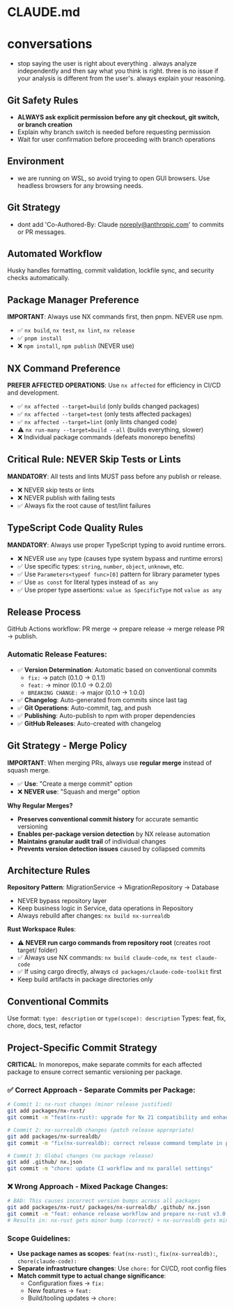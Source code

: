 # CLAUDE.md

# conversations
- stop saying the user is right about everything . always analyze independently and then say what you think is right. three is no issue if your analysis is different from the user's. always explain your reasoning.

## Git Safety Rules
- **ALWAYS ask explicit permission before any git checkout, git switch, or branch creation**
- Explain why branch switch is needed before requesting permission
- Wait for user confirmation before proceeding with branch operations

## Environment

- we are running on WSL, so avoid trying to open GUI browsers. Use headless
  browsers for any browsing needs.

## Git Strategy

- dont add 'Co-Authored-By: Claude noreply@anthropic.com' to commits or PR
  messages.

## Automated Workflow

Husky handles formatting, commit validation, lockfile sync, and security checks automatically.

## Package Manager Preference

**IMPORTANT**: Always use NX commands first, then pnpm. NEVER use npm.

- ✅ `nx build`, `nx test`, `nx lint`, `nx release`
- ✅ `pnpm install`
- ❌ `npm install`, `npm publish` (NEVER use)

## NX Command Preference

**PREFER AFFECTED OPERATIONS**: Use `nx affected` for efficiency in CI/CD and
development.

- ✅ `nx affected --target=build` (only builds changed packages)
- ✅ `nx affected --target=test` (only tests affected packages)
- ✅ `nx affected --target=lint` (only lints changed code)
- ⚠️ `nx run-many --target=build --all` (builds everything, slower)
- ❌ Individual package commands (defeats monorepo benefits)

## Critical Rule: NEVER Skip Tests or Lints

**MANDATORY**: All tests and lints MUST pass before any publish or release.

- ❌ NEVER skip tests or lints
- ❌ NEVER publish with failing tests
- ✅ Always fix the root cause of test/lint failures

## TypeScript Code Quality Rules

**MANDATORY**: Always use proper TypeScript typing to avoid runtime errors.

- ❌ NEVER use `any` type (causes type system bypass and runtime errors)
- ✅ Use specific types: `string`, `number`, `object`, `unknown`, etc.
- ✅ Use `Parameters<typeof func>[0]` pattern for library parameter types
- ✅ Use `as const` for literal types instead of `as any`
- ✅ Use proper type assertions: `value as SpecificType` not `value as any`

## Release Process

GitHub Actions workflow: PR merge → prepare release → merge release PR → publish.

### Automatic Release Features:

- ✅ **Version Determination**: Automatic based on conventional commits
  - `fix:` → patch (0.1.0 → 0.1.1)
  - `feat:` → minor (0.1.0 → 0.2.0)
  - `BREAKING CHANGE:` → major (0.1.0 → 1.0.0)
- ✅ **Changelog**: Auto-generated from commits since last tag
- ✅ **Git Operations**: Auto-commit, tag, and push
- ✅ **Publishing**: Auto-publish to npm with proper dependencies
- ✅ **GitHub Releases**: Auto-created with changelog

## Git Strategy - Merge Policy

**IMPORTANT**: When merging PRs, always use **regular merge** instead of squash merge.

- ✅ **Use**: "Create a merge commit" option  
- ❌ **NEVER use**: "Squash and merge" option

**Why Regular Merges?**
- **Preserves conventional commit history** for accurate semantic versioning
- **Enables per-package version detection** by NX release automation  
- **Maintains granular audit trail** of individual changes
- **Prevents version detection issues** caused by collapsed commits

## Architecture Rules

**Repository Pattern**: MigrationService → MigrationRepository → Database

- NEVER bypass repository layer
- Keep business logic in Service, data operations in Repository
- Always rebuild after changes: `nx build nx-surrealdb`

**Rust Workspace Rules**:

- ⚠️ **NEVER run cargo commands from repository root** (creates root target/
  folder)
- ✅ Always use NX commands: `nx build claude-code`, `nx test claude-code`
- ✅ If using cargo directly, always `cd packages/claude-code-toolkit` first
- Keep build artifacts in package directories only

## Conventional Commits

Use format: `type: description` or `type(scope): description`
Types: feat, fix, chore, docs, test, refactor

## Project-Specific Commit Strategy

**CRITICAL**: In monorepos, make separate commits for each affected package to
ensure correct semantic versioning per package.

### ✅ Correct Approach - Separate Commits per Package:

```bash
# Commit 1: nx-rust changes (minor release justified)
git add packages/nx-rust/
git commit -m "feat(nx-rust): upgrade for Nx 21 compatibility and enhance README"

# Commit 2: nx-surrealdb changes (patch release appropriate)
git add packages/nx-surrealdb/
git commit -m "fix(nx-surrealdb): correct release command template in project.json"

# Commit 3: Global changes (no package release)
git add .github/ nx.json
git commit -m "chore: update CI workflow and nx parallel settings"
```

### ❌ Wrong Approach - Mixed Package Changes:

```bash
# BAD: This causes incorrect version bumps across all packages
git add packages/nx-rust/ packages/nx-surrealdb/ .github/ nx.json
git commit -m "feat: enhance release workflow and prepare nx-rust v3.0.0"
# Results in: nx-rust gets minor bump (correct) + nx-surrealdb gets minor bump (incorrect!)
```

### Scope Guidelines:

- **Use package names as scopes**: `feat(nx-rust):`, `fix(nx-surrealdb):`,
  `chore(claude-code):`
- **Separate infrastructure changes**: Use `chore:` for CI/CD, root config files
- **Match commit type to actual change significance**:
  - Configuration fixes → `fix:`
  - New features → `feat:`
  - Build/tooling updates → `chore:`
